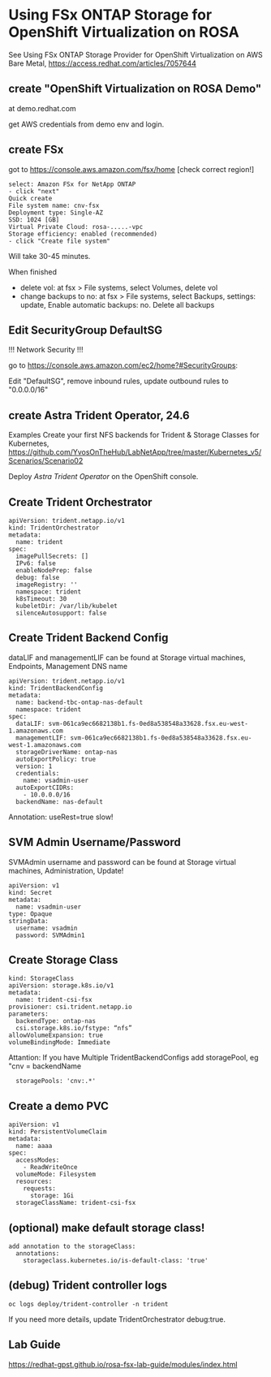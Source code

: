 # Using FSx ONTAP Storage for OpenShift Virtualization on ROSA

See Using FSx ONTAP Storage Provider for OpenShift Virtualization on AWS Bare Metal, https://access.redhat.com/articles/7057644

## create "OpenShift Virtualization on ROSA Demo"

at demo.redhat.com

get AWS credentials from demo env and login.

## create FSx

got to
https://console.aws.amazon.com/fsx/home [check correct region!]


```
select: Amazon FSx for NetApp ONTAP
- click "next"
Quick create
File system name: cnv-fsx
Deployment type: Single-AZ
SSD: 1024 [GB]
Virtual Private Cloud: rosa-.....-vpc
Storage efficiency: enabled (recommended)
- click "Create file system"
```

Will take 30-45 minutes.

When finished
- delete vol: at fsx > File systems, select Volumes, delete vol
- change backups to no: at fsx > File systems, select Backups, settings: update, Enable automatic backups: no. Delete all backups

## Edit SecurityGroup DefaultSG
!!! Network Security !!!

go to
https://console.aws.amazon.com/ec2/home?#SecurityGroups:


Edit "DefaultSG", remove inbound rules, update outbound rules to "0.0.0.0/16"

## create Astra Trident Operator, 24.6

Examples Create your first NFS backends for Trident & Storage Classes for Kubernetes, https://github.com/YvosOnTheHub/LabNetApp/tree/master/Kubernetes_v5/Scenarios/Scenario02

Deploy *Astra Trident Operator* on the OpenShift console.

## Create Trident Orchestrator

```
apiVersion: trident.netapp.io/v1
kind: TridentOrchestrator
metadata:
  name: trident
spec:
  imagePullSecrets: []
  IPv6: false
  enableNodePrep: false
  debug: false
  imageRegistry: ''
  namespace: trident
  k8sTimeout: 30
  kubeletDir: /var/lib/kubelet
  silenceAutosupport: false
```

## Create Trident Backend Config

dataLIF and managementLIF can be found at Storage virtual machines, Endpoints, Management DNS name


```
apiVersion: trident.netapp.io/v1
kind: TridentBackendConfig
metadata:
  name: backend-tbc-ontap-nas-default
  namespace: trident
spec:
  dataLIF: svm-061ca9ec6682138b1.fs-0ed8a538548a33628.fsx.eu-west-1.amazonaws.com
  managementLIF: svm-061ca9ec6682138b1.fs-0ed8a538548a33628.fsx.eu-west-1.amazonaws.com
  storageDriverName: ontap-nas
  autoExportPolicy: true
  version: 1
  credentials:
    name: vsadmin-user
  autoExportCIDRs:
    - 10.0.0.0/16
  backendName: nas-default
```

Annotation: useRest=true slow!

## SVM Admin Username/Password

SVMAdmin username and password can be found at Storage virtual machines, Administration, Update!


```
apiVersion: v1
kind: Secret
metadata:
  name: vsadmin-user
type: Opaque
stringData:
  username: vsadmin
  password: SVMAdmin1
```

## Create Storage Class

```
kind: StorageClass
apiVersion: storage.k8s.io/v1
metadata:
  name: trident-csi-fsx
provisioner: csi.trident.netapp.io
parameters:
  backendType: ontap-nas
  csi.storage.k8s.io/fstype: “nfs”
allowVolumeExpansion: true
volumeBindingMode: Immediate
```

Attantion: If you have Multiple TridentBackendConfigs add storagePool, eg "cnv = backendName

```
  storagePools: 'cnv:.*'
```

## Create a demo PVC

```
apiVersion: v1
kind: PersistentVolumeClaim
metadata:
  name: aaaa
spec:
  accessModes:
    - ReadWriteOnce
  volumeMode: Filesystem
  resources:
    requests:
      storage: 1Gi
  storageClassName: trident-csi-fsx
```


## (optional) make default storage class!

```
add annotation to the storageClass:
  annotations:
    storageclass.kubernetes.io/is-default-class: 'true'
```

## (debug) Trident controller logs

```
oc logs deploy/trident-controller -n trident
```

If you need more details, update TridentOrchestrator debug:true.

## Lab Guide

https://redhat-gpst.github.io/rosa-fsx-lab-guide/modules/index.html